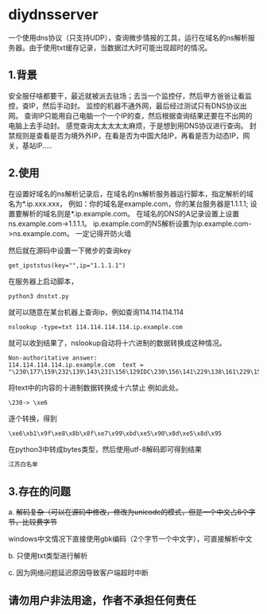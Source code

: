 # diydnsserver
一个使用dns协议（只支持UDP），查询微步情报的工具，运行在域名的ns解析服务器。由于使用txt缓存记录，当数据过大时可能出现超时的情况。
## 1.背景
安全服仔啥都要干，最近就被派去驻场；去当一个监控仔，然后甲方爸爸让看监控，查IP，然后手动封。
监控的机器不通外网，最后经过测试只有DNS协议出网。 查询IP只能用自己电脑一个一个IP的查，然后根据查询结果还要在不出网的电脑上去手动封。
感觉查询太太太太太麻烦，于是想到用DNS协议进行查询。
封禁规则是查看是否为境外外IP，在看是否为中国大陆IP，再看是否为动态IP，网关，基站IP.....
## 2.使用
在设置好域名的ns解析记录后，在域名的ns解析服务器运行脚本，指定解析的域名为*.ip.xxx.xxx，
例如：你的域名是example.com，你的某台服务器是1.1.1.1;
     设置要解析的域名则是*.ip.example.com。
在域名的DNS的A记录设置上设置ns.example.com->1.1.1.1。
ip.example.com的NS解析设置为ip.example.com->ns.example.com。
一定记得开防火墙

然后就在源码中设置一下微步的查询key
```
get_ipststus(key="",ip="1.1.1.1")
```
在服务器上启动脚本，
```
python3 dnstxt.py
```
就可以随意在某台机器上查询ip，例如查询114.114.114.114
```
nslookup -type=txt 114.114.114.114.ip.example.com
```
就可以收到结果了，nslookup自动将十六进制的数据转换成这种情况。
```
Non-authoritative answer:
114.114.114.114.ip.example.com	text = "\230\177\159\232\139\143\231\156\129IDC\230\156\141\229\138\161\229\153\168"
```
将text中的内容的十进制数据转换成十六禁止
例如此处。
```
\230-> \xe6
```
逐个转换，得到
```python
\xe6\xb1\x9f\xe8\x8b\x8f\xe7\x99\xbd\xe5\x90\x8d\xe5\x8d\x95
```
在python3中转成bytes类型，然后使用utf-8解码即可得到结果
```python
江苏白名单
```

## 3.存在的问题
a. ~~解码复杂（可以在源码中修改，修改为unicode的模式，但是一个中文占6个字节，比较费字节~~

windows中文情况下直接使用gbk编码（2个字节一个中文字），可直接解析中文

b. 只使用txt类型进行解析

c. 因为网络问题延迟原因导致客户端超时中断

## 请勿用户非法用途，作者不承担任何责任